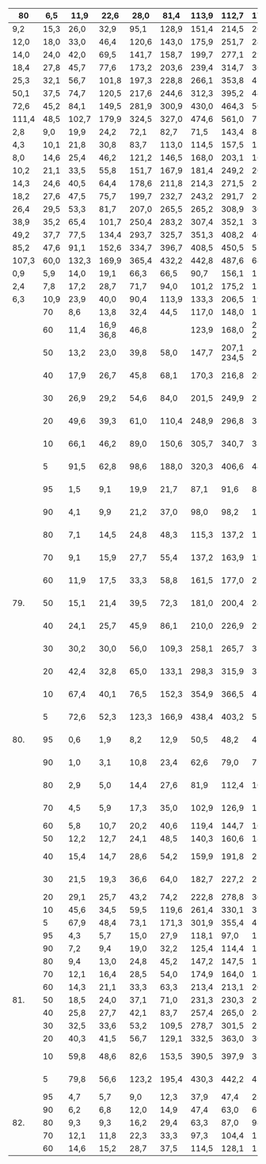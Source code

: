 | 80    | 6,5   | 11,9   | 22,6   | 28,0   | 81,4   | 113,9   | 112,7   | 178,8   | 186,6   | 64,5   | 8,8   | 5,7    |   1305,7 |
|-------|-------|--------|--------|--------|--------|---------|---------|---------|---------|--------|-------|--------|----------|
| 9,2   | 15,3  | 26,0   | 32,9   | 95,1   | 128,9  | 151,4   | 214,5   | 200,2   | 81,3    | 22,2   | 9,0   | 1489,3 |       70 |
| 12,0  | 18,0  | 33,0   | 46,4   | 120,6  | 143,0  | 175,9   | 251,7   | 244,1   | 101,8   | 31,1   | 14,4  | 1580,0 |       60 |
| 14,0  | 24,0  | 42,0   | 69,5   | 141,7  | 158,7  | 199,7   | 277,1   | 293,0   | 150,3   | 42,9   | 18,0  | 1638,3 |       50 |
| 18,4  | 27,8  | 45,7   | 77,6   | 173,2  | 203,6  | 239,4   | 314,7   | 361,3   | 193,3   | 52,5   | 23,4  | 1765,7 |       40 |
| 25,3  | 32,1  | 56,7   | 101,8  | 197,3  | 228,8  | 266,1   | 353,8   | 413,4   | 254,4   | 70,2   | 26,0  | 1841,6 |       30 |
| 50,1  | 37,5  | 74,7   | 120,5  | 217,6  | 244,6  | 312,3   | 395,2   | 441,4   | 350,1   | 92,6   | 41,7  | 1936,2 |       20 |
| 72,6  | 45,2  | 84,1   | 149,5  | 281,9  | 300,9  | 430,0   | 464,3   | 509,7   | 436,7   | 195,6  | 59,4  | 2127,1 |       10 |
| 111,4 | 48,5  | 102,7  | 179,9  | 324,5  | 327,0  | 474,6   | 561,0   | 720,2   | 530,3   | 246,4  | 70,5  | 2262,4 |        5 |
| 2,8   | 9,0   | 19,9   | 24,2   | 72,1   | 82,7   | 71,5    | 143,4   | 88,1    | 25,5    | 0,8    | 1,2   | 1334,6 |       95 |
| 4,3   | 10,1  | 21,8   | 30,8   | 83,7   | 113,0  | 114,5   | 157,5   | 132,2   | 42,8    | 4,3    | 2,0   | 1431,7 |       90 |
| 8,0   | 14,6  | 25,4   | 46,2   | 121,2  | 146,5  | 168,0   | 203,1   | 166,7   | 82,5    | 14,7   | 6,8   | 1606,0 |       80 |
| 10,2  | 21,1  | 33,5   | 55,8   | 151,7  | 167,9  | 181,4   | 249,2   | 209,7   | 93,0    | 23,6   | 9,9   | 1693,6 |       70 |
| 14,3  | 24,6  | 40,5   | 64,4   | 178,6  | 211,8  | 214,3   | 271,5   | 234,8   | 141,3   | 36,1   | 13,9  | 1738,7 |       60 |
| 18,2  | 27,6  | 47,5   | 75,7   | 199,7  | 232,7  | 243,2   | 291,7   | 286,0   | 176,5   | 63,0   | 17,1  | 1774,1 |       50 |
| 26,4  | 29,5  | 53,3   | 81,7   | 207,0  | 265,5  | 265,2   | 308,9   | 305,1   | 221,2   | 79,7   | 34,7  | 1863,8 |       40 |
| 38,9  | 35,2  | 65,4   | 101,7  | 250,4  | 283,2  | 307,4   | 352,1   | 357,1   | 311,9   | 100,6  | 46,4  | 1937,6 |       30 |
| 49,2  | 37,7  | 77,5   | 134,4  | 293,7  | 325,7  | 351,3   | 408,2   | 403,2   | 353,4   | 122,8  | 58,6  | 2163,4 |       20 |
| 85,2  | 47,6  | 91,1   | 152,6  | 334,7  | 396,7  | 408,5   | 450,5   | 572,5   | 429,6   | 171,3  | 85,4  | 2328,3 |       10 |
| 107,3 | 60,0  | 132,3  | 169,9  | 365,4  | 432,2  | 442,8   | 487,6   | 644,5   | 479,3   | 211,7  | 99,0  | 2549,6 |        5 |
| 0,9   | 5,9   | 14,0   | 19,1   | 66,3   | 66,5   | 90,7    | 156,1   | 125,2   | 21,8    | 2,6    | 0,4   | 1219,2 |       95 |
| 2,4   | 7,8   | 17,2   | 28,7   | 71,7   | 94,0   | 101,2   | 175,2   | 134,2   | 31,4    | 3,6    | 1,5   | 1403,0 |       90 |
| 6,3   | 10,9  | 23,9   | 40,0   | 90,4   | 113,9  | 133,3   | 206,5   | 198,1   | 89,8    | 12,2   | 3,1   | 1467,6 |       80 |
|     |   70 | 8,6   | 13,8      | 32,4   | 44,5   | 117,0   | 148,0       | 157,3       | 221,9       | 224,2       | 118,5     | 23,6   | 6,8    | 1555,0   |
|     |   60 | 11,4  | 16,9 36,8 | 46,8   |        | 123,9   | 168,0       | 212,8 250,3 | 260,0       | 150,0       | 39,6      | 9,5    | 1646,0 |          |
|     |   50 | 13,2  | 23,0      | 39,8   | 58,0   | 147,7   | 207,1 234,5 | 279,4       | 315,5       | 199,0       | 49,8      | 19,0   | 1745,2 |          |
|     |   40 | 17,9  | 26,7      | 45,8   | 68,1   | 170,3   | 216,8       | 261,3       | 327,4       | 378,7 240,0 | 65,3      | 27,6   |        | 1823,6   |
|     |   30 | 26,9  | 29,2      | 54,6   | 84,0   | 201,5   | 249,9       | 279,9       | 399,3       | 408,7 276,7 | 70,9      | 34,0   |        | 1910,6   |
|     |   20 | 49,6  | 39,3      | 61,0   | 110,4  | 248,9   | 296,8       | 318,6       | 428,1       | 485,9 350,3 | 95,0      | 44,8   |        | 2010,3   |
|     |   10 | 66,1  | 46,2      | 89,0   | 150,6  | 305,7   | 340,7       | 385,4       | 444,5       | 692,8 406,7 | 155,6     | 75,3   |        | 2330,8   |
|     |    5 | 91,5  | 62,8      | 98,6   | 188,0  | 320,3   | 406,6       | 440,9       | 503,4       | 817,6 500,7 | 186,3     | 86,6   |        | 2505,2   |
|     |   95 | 1,5   | 9,1       | 19,9   | 21,7   | 87,1    | 91,6        | 88,4        | 149,3       | 99,9 19,5   | 0,9       | 0,1    |        | 1292,5   |
|     |   90 | 4,1   | 9,9       | 21,2   | 37,0   | 98,0    | 98,2        | 112,9       | 164,8       | 143,3 39,6  | 5,6       | 1,3    |        | 1374,0   |
|     |   80 | 7,1   | 14,5      | 24,8   | 48,3   | 115,3   | 137,2       | 179,9       | 218,3       | 192,9 84,5  | 11,9      | 4,2    |        | 1459,2   |
|     |   70 | 9,1   | 15,9      | 27,7   | 55,4   | 137,2   | 163,9       | 191,4       | 256,7       | 221,3 103,5 | 24,1      | 5,5    | 1534,1 |          |
|     |   60 | 11,9  | 17,5      | 33,3   | 58,8   | 161,5   | 177,0       | 223,9       | 281,8       | 253,9 132,8 | 38,2      | 10,3   | 1702,3 |          |
| 79. |   50 | 15,1  | 21,4      | 39,5   | 72,3   | 181,0   | 200,4       | 246,0       | 299,4       | 287,5 194,9 | 48,1      | 15,2   | 1896,6 |          |
|     |   40 | 24,1  | 25,7      | 45,9   | 86,1   | 210,0   | 226,9       | 293,6       | 323,8       | 332,2 244,1 | 63,9      | 28,3   | 1945,4 |          |
|     |   30 | 30,2  | 30,0      | 56,0   | 109,3  | 258,1   | 265,7       | 331,5       | 375,7       | 401,3 307,3 | 90,7      | 31,2   |        | 2038,6   |
|     |   20 | 42,4  | 32,8      | 65,0   | 133,1  | 298,3   | 315,9       | 379,6       | 421,8 446,6 | 346,2       | 109,5     | 43,5   | 2179,8 |          |
|     |   10 | 67,4  | 40,1      | 76,5   | 152,3  | 354,9   | 366,5       | 432,5       | 479,5       | 549,8 409,3 | 143,7     | 48,4   |        | 2476,1   |
|     |    5 | 72,6  | 52,3      | 123,3  | 166,9  | 438,4   | 403,2       | 517,4       | 571,2       | 727,6 465,0 | 220,2     | 66,2   |        | 2552,0   |
| 80. |   95 | 0,6   | 1,9       | 8,2    | 12,9   | 50,5    | 48,2        | 47,3        | 112,4       | 103,1 34,6  | 1,8       | 0,0    |        | 980,5    |
|     |   90 | 1,0   | 3,1       | 10,8   | 23,4   | 62,6    | 79,0        | 72,0        | 126,0       | 117,4       | 49,3 4,2  |        | 0,2    | 1101,5   |
|     |   80 | 2,9   | 5,0       | 14,4   | 27,6   | 81,9    | 112,4       | 100,6       | 167,9       | 166,4       | 64,9 11,5 | 3,0    |        | 1222,8   |
|     |   70 | 4,5   | 5,9       | 17,3   | 35,0   | 102,9   | 126,9       | 128,1       | 192,0       | 194,1 82,8  | 18,9      | 4,7    |        | 1301,0   |
|     |   60 | 5,8   | 10,7   | 20,2   | 40,6   | 119,4   | 144,7   | 169,2   | 219,8   | 241,9   | 110,4       | 24,3       | 9,0   | 1428,5   |
|     |   50 | 12,2  | 12,7   | 24,1   | 48,5   | 140,3   | 160,6   | 189,0   | 236,8   | 285,0   | 158,5       | 34,0       | 12,9  | 1534,6   |
|     |   40 | 15,4  | 14,7   | 28,6   | 54,2   | 159,9   | 191,8   | 223,0   | 269,7   | 344,8   | 205,2       | 46,0 15,7  |       | 1584,1   |
|     |   30 | 21,5  | 19,3   | 36,6   | 64,0   | 182,7   | 227,2   | 259,1   | 309,1   | 416,1   | 257,2 62,8  |            | 20,9  | 1638,2   |
|     |   20 | 29,1  | 25,7   | 43,2   | 74,2   | 222,8   | 278,8   | 302,5   | 356,6   | 495,0   | 330,4       | 93,4       | 33,9  | 1892,4   |
|     |   10 | 45,6  | 34,5   | 59,5   | 119,6  | 261,4   | 330,1   | 354,0   | 422,4   | 561,0   | 398,4       | 149,4      | 48,5  | 2165,1   |
|     |    5 | 67,9  | 48,4   | 73,1   | 171,3  | 301,9   | 355,4   | 411,6   | 472,3   | 617,5   | 436,3       | 194,7      | 61,9  | 2241,4   |
|     |   95 | 4,3   | 5,7    | 15,0   | 27,9   | 118,1   | 97,0    | 119,3   | 163,4   | 56,9    | 26,7        | 7,0        | 2,1   | 1351,3   |
|     |   90 | 7,2   | 9,4    | 19,0   | 32,2   | 125,4   | 114,4   | 134,9   | 182,3   | 118,3   | 40,5        | 8,9        | 3,2   | 1409,8   |
|     |   80 | 9,4   | 13,0   | 24,8   | 45,2   | 147,2   | 147,5   | 159,4   | 225,4   | 147,6   | 81,6        | 21,0       | 5,4   | 1565,4   |
|     |   70 | 12,1  | 16,4   | 28,5   | 54,0   | 174,9   | 164,0   | 182,9   | 244,4   | 211,2   | 121,7       | 29,2       | 9,8   | 1720,5   |
|     |   60 | 14,3  | 21,1   | 33,3   | 63,3   | 213,4   | 213,1   | 205,8   | 292,9   | 254,1   | 151,6       | 37,9       | 13,8  | 1797,4   |
| 81. |   50 | 18,5  | 24,0   | 37,1   | 71,0   | 231,3   | 230,3   | 213,0   | 311,6   | 279,0   | 186,2       | 47,0       | 20,6  | 1885,1   |
|     |   40 | 25,8  | 27,7   | 42,1   | 83,7   | 257,4   | 265,0   | 245,0   | 328,7   | 343,4   | 218,3       | 57,9       | 25,9  | 2073,8   |
|     |   30 | 32,5  | 33,6   | 53,2   | 109,5  | 278,7   | 301,5   | 253,8   | 361,6   | 394,7   | 297,7       | 77,9       | 32,0  | 2189,3   |
|     |   20 | 40,3  | 41,5   | 56,7   | 129,1  | 332,5   | 363,0   | 302,2   | 414,2   | 487,7   | 388,5       | 123,2      | 43,9  | 2288,4   |
|     |   10 | 59,8  | 48,6   | 82,6   | 153,5  | 390,5   | 397,9   | 381,8   | 469,7   | 634,0   | 426,5       | 222,4 54,6 |       | 2476,5   |
|     |    5 | 79,8  | 56,6   | 123,2  | 195,4  | 430,3   | 442,2   | 452,3   | 712,1   | 704,3   | 444,7 346,3 |            | 57,8  | 2590,2   |
|     |   95 | 4,7   | 5,7    | 9,0    | 12,3   | 37,9    | 47,4    | 28,2    | 106,3   | 81,6    | 38,4        | 5,6        | 1,3   | 1214,2   |
|     |   90 | 6,2   | 6,8    | 12,0   | 14,9   | 47,4    | 63,0    | 67,3    | 125,8   | 118,9   | 62,6        | 9,7        | 2,6   | 1281,0   |
| 82. |   80 | 9,3   | 9,3    | 16,2   | 29,4   | 63,3    | 87,0    | 94,4    | 171,6   | 193,4   | 96,8        | 17,2       | 7,2   | 1363,2   |
|     |   70 | 12,1  | 11,8   | 22,3   | 33,3   | 97,3    | 104,4   | 121,6   | 202,9   | 226,7   | 132,4       | 27,8       | 11,8  | 1423,6   |
|     |   60 | 14,6  | 15,2   | 28,7   | 37,5   | 114,5   | 128,1   | 138,6   | 222,0   | 277,6   | 160,9       | 30,8       | 16,6  | 1529,0   |